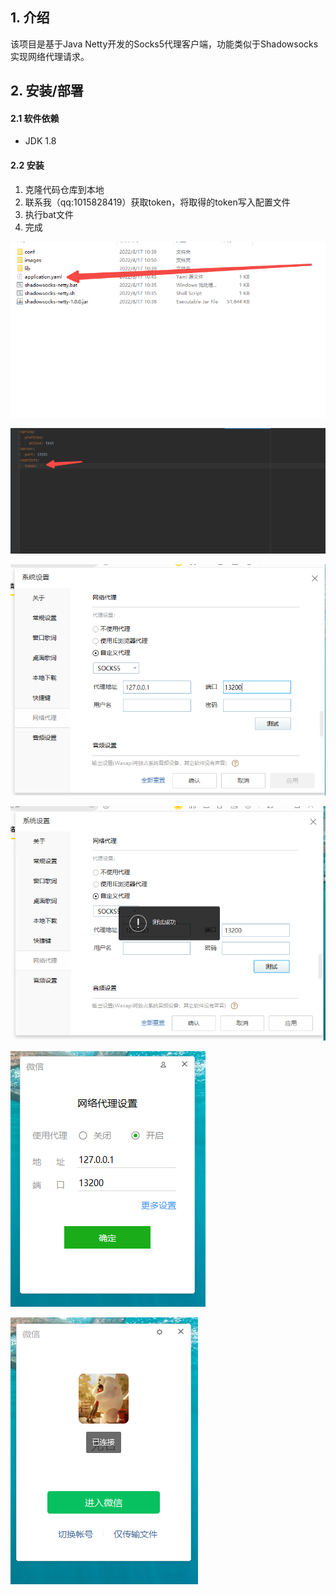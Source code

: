 ## 1. 介绍

该项目是基于Java Netty开发的Socks5代理客户端，功能类似于Shadowsocks<br/>
实现网络代理请求。


## 2. 安装/部署

#### 2.1 软件依赖
- JDK 1.8


#### 2.2 安装
1. 克隆代码仓库到本地 <br>
2. 联系我（qq:1015828419）获取token，将取得的token写入配置文件 <br>
3. 执行bat文件
4. 完成


![](images/01.png)

![](images/02.png)

![](images/03.png)

![](images/04.png) 

![](images/05.png)

![](images/06.png)